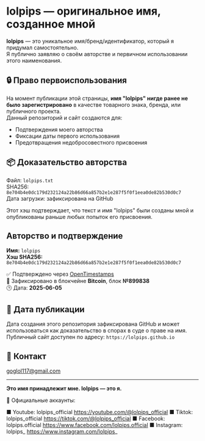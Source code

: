 # lolpips — оригинальное имя, созданное мной

**lolpips** — это уникальное имя/бренд/идентификатор, который я придумал самостоятельно.  
Я публично заявляю о своём авторстве и первичном использовании этого наименования.

## 🔒 Право первоиспользования

На момент публикации этой страницы, **имя "lolpips" нигде ранее не было зарегистрировано** в качестве товарного знака, бренда, или публичного проекта.  
Данный репозиторий и сайт создаются для:

- Подтверждения моего авторства
- Фиксации даты первого использования
- Предотвращения недобросовестного присвоения

## 📦 Доказательство авторства

Файл: `lolpips.txt`  
SHA256: `8e704b4e0dc179d232124a22b86d66a857b2e1e287f5f0f1eea0de82b530d0c7`  
Дата загрузки: зафиксирована на GitHub

Этот хэш подтверждает, что текст и имя "lolpips" были созданы мной и опубликованы раньше любых попыток его присвоения.

## Авторство и подтверждение

**Имя:** `lolpips`  
**Хэш SHA256:**  
`8e704b4e0dc179d232124a22b86d66a857b2e1e287f5f0f1eea0de82b530d0c7`

✅ Подтверждено через [OpenTimestamps](https://opentimestamps.org)  
🔐 Зафиксировано в блокчейне **Bitcoin**, блок **№899838**  
🕒 Дата: **2025-06-05**

## 📅 Дата публикации

Дата создания этого репозитория зафиксирована GitHub и может использоваться как доказательство в спорах в суде о праве на имя.  
Публичный сайт доступен по адресу: `https://lolpips.github.io`

## 📣 Контакт

goglol117@gmail.com

---

**Это имя принадлежит мне. lolpips — это я.**

🔴 Официальные аккаунты:

■ Youtube: lolpips_official
https://youtube.com/@lolpips_official
■ Tiktok: lolpips_official
https://tiktok.com/@lolpips_official
■ Facebook: lolpips.official
https://www.facebook.com/lolpips.official
■ Instagram: lolpips_
https://www.instagram.com/lolpips_

